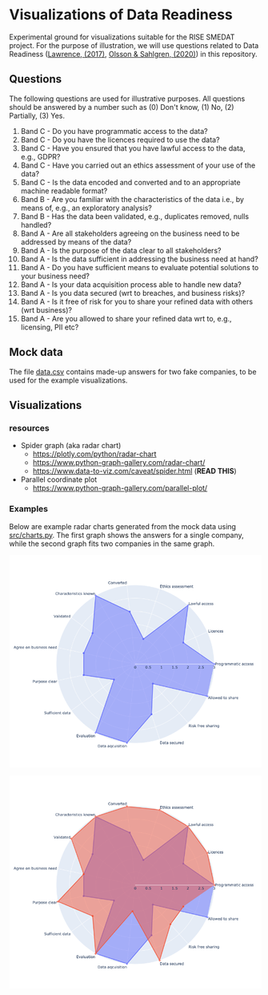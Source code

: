 # Visualizations of Data Readiness

Experimental ground for visualizations suitable for the RISE SMEDAT project. For the purpose of illustration, we
will use questions related to Data Readiness ([Lawrence, (2017)](https://arxiv.org/abs/1705.02245), 
[Olsson & Sahlgren, (2020)](https://arxiv.org/abs/2009.02043)) in this repository.


## Questions

The following questions are used for illustrative purposes. All questions should be answered by a number such as
(0) Don't know, (1) No, (2) Partially, (3) Yes.

1. Band C - Do you have programmatic access to the data?
1. Band C - Do you have the licences required to use the data?
1. Band C - Have you ensured that you have lawful access to the data, e.g., GDPR?
1. Band C - Have you carried out an ethics assessment of your use of the data?
1. Band C - Is the data encoded and converted and to an appropriate machine readable format?
1. Band B - Are you familiar with the characteristics of the data i.e., by means of, e.g., an exploratory analysis?
1. Band B - Has the data been validated, e.g., duplicates removed, nulls handled?
1. Band A - Are all stakeholders agreeing on the business need to be addressed by means of the data?
1. Band A - Is the purpose of the data clear to all stakeholders?
1. Band A - Is the data sufficient in addressing the business need at hand?
1. Band A - Do you have sufficient means to evaluate potential solutions to your business need?
1. Band A - Is your data acquisition process able to handle new data?
1. Band A - Is you data secured (wrt to breaches, and business risks)?
1. Band A - Is it free of risk for you to share your refined data with others (wrt business)?
1. Band A - Are you allowed to share your refined data wrt to, e.g., licensing, PII etc?

## Mock data

The file [data.csv](data/data.csv) contains made-up answers for two fake companies, to be used for the example 
visualizations.

## Visualizations

### resources

* Spider graph (aka radar chart)
  - https://plotly.com/python/radar-chart
  - https://www.python-graph-gallery.com/radar-chart/
  - https://www.data-to-viz.com/caveat/spider.html (**READ THIS**)
* Parallel coordinate plot
  - https://www.python-graph-gallery.com/parallel-plot/
    
### Examples
Below are example radar charts generated from the mock data using [src/charts.py](src/charts.py). The first graph 
shows the answers for a single company, while the second graph fits two companies in the same graph.

![Radar chart - single company](images/radar_chart_single.png)

![Radar chart - two companies](images/radar_chart_multiple.png)
